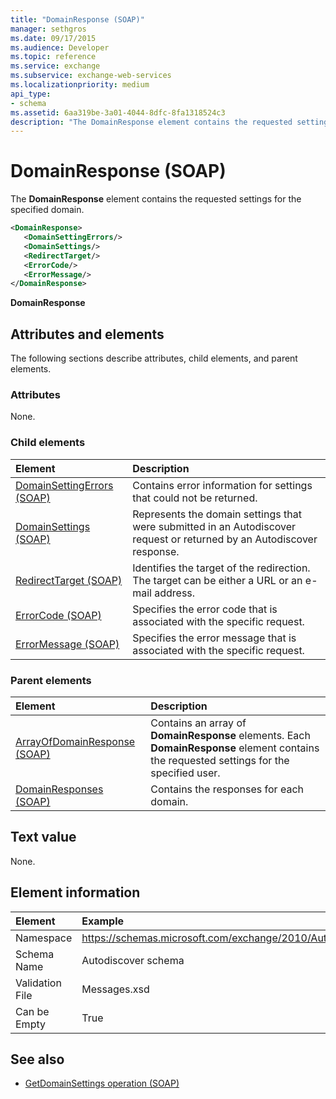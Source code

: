 ```yaml
---
title: "DomainResponse (SOAP)"
manager: sethgros
ms.date: 09/17/2015
ms.audience: Developer
ms.topic: reference
ms.service: exchange
ms.subservice: exchange-web-services
ms.localizationpriority: medium
api_type:
- schema
ms.assetid: 6aa319be-3a01-4044-8dfc-8fa1318524c3
description: "The DomainResponse element contains the requested settings for the specified domain."
---
```


# DomainResponse (SOAP)

The **DomainResponse** element contains the requested settings for the specified domain. 
  
```XML
<DomainResponse>
   <DomainSettingErrors/>
   <DomainSettings/>
   <RedirectTarget/>
   <ErrorCode/>
   <ErrorMessage/>
</DomainResponse>
```

 **DomainResponse**
## Attributes and elements

The following sections describe attributes, child elements, and parent elements.
  
### Attributes

None.
  
### Child elements

|**Element**|**Description**|
|:-----|:-----|
|[DomainSettingErrors (SOAP)](domainsettingerrors-soap.md) <br/> |Contains error information for settings that could not be returned.  <br/> |
|[DomainSettings (SOAP)](domainsettings-soap.md) <br/> |Represents the domain settings that were submitted in an Autodiscover request or returned by an Autodiscover response.  <br/> |
|[RedirectTarget (SOAP)](redirecttarget-soap.md) <br/> |Identifies the target of the redirection. The target can be either a URL or an e-mail address.  <br/> |
|[ErrorCode (SOAP)](errorcode-soap.md) <br/> |Specifies the error code that is associated with the specific request.  <br/> |
|[ErrorMessage (SOAP)](errormessage-soap.md) <br/> |Specifies the error message that is associated with the specific request.  <br/> |
   
### Parent elements

|**Element**|**Description**|
|:-----|:-----|
|[ArrayOfDomainResponse (SOAP)](arrayofdomainresponse-soap.md) <br/> |Contains an array of **DomainResponse** elements. Each **DomainResponse** element contains the requested settings for the specified user.  <br/> |
|[DomainResponses (SOAP)](domainresponses-soap.md) <br/> |Contains the responses for each domain.  <br/> |
   
## Text value

None.
  
## Element information

| Element | Example |
|:-----|:-----|
|Namespace  <br/> |https://schemas.microsoft.com/exchange/2010/Autodiscover  <br/> |
|Schema Name  <br/> |Autodiscover schema  <br/> |
|Validation File  <br/> |Messages.xsd  <br/> |
|Can be Empty  <br/> |True  <br/> |
   
## See also

- [GetDomainSettings operation (SOAP)](getdomainsettings-operation-soap.md)


